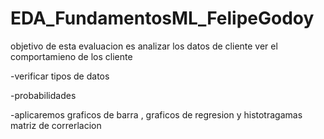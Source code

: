 # EDA_FundamentosML_FelipeGodoy

objetivo de esta evaluacion es analizar  los datos de cliente ver el comportamieno de los cliente

-verificar tipos de datos 

-probabilidades

-aplicaremos graficos de barra , graficos de regresion y histotragamas matriz de correrlacion




